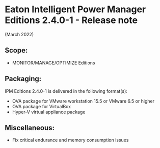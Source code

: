 # Eaton Intelligent Power Manager Editions 2.4.0-1 - Release note
(March 2022)

## Scope:
* MONITOR/MANAGE/OPTIMIZE Editions

## Packaging:
IPM Editions 2.4.0-1 is delivered in the following format(s):
* OVA package for VMware workstation 15.5 or VMware 6.5 or higher
* OVA package for VirtualBox
* Hyper-V virtual appliance package

## Miscellaneous:
* Fix critical endurance and memory consumption issues

